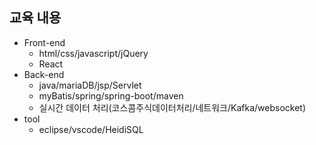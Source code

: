 <div>
  <h2>교육 내용</h2>
  <ul>
    <li>Front-end
      <ul>
        <li>html/css/javascript/jQuery</li>
        <li>React</li>
      </ul>
    </li>
    <li>Back-end
      <ul>
        <li>java/mariaDB/jsp/Servlet</li>
        <li>myBatis/spring/spring-boot/maven</li>
        <li>실시간 데이터 처리(코스콤주식데이터처리/네트워크/Kafka/websocket)</li>
      </ul>
    </li>
    <li>tool
      <ul>
        <li>eclipse/vscode/HeidiSQL</li>
      </ul>
    </li>
  </ul>
</div>
